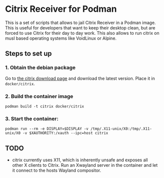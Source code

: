 Citrix Receiver for Podman
==========================

This is a set of scripts that allows to jail Citrix Receiver in a Podman image.
This is useful for developers that want to keep their desktop clean, but are
forced to use Citrix for their day to day work. This also allows to run citrix
on musl based operating systems like VoidLinux or Alpine.

## Steps to set up

### 1. Obtain the debian package

Go to [the citrix download page](https://www.citrix.com/downloads/workspace-app/linux/workspace-app-for-linux-latest.html)
and download the latest version. Place it in `docker/citrix`.

### 2. Build the container image

```
podman build -t citrix docker/citrix
```

### 3. Start the container:

```
podman run --rm -e DISPLAY=$DISPLAY -v /tmp/.X11-unix/X0:/tmp/.X11-unix/X0 -v $XAUTHORITY:/xauth --ipc=host citrix
```

## TODO

- citrix currently uses X11, which is inherently unsafe and exposes all other X
  clients to Citrix. Run an Xwayland server in the container and let it connect
  to the hosts Wayland compositor.
